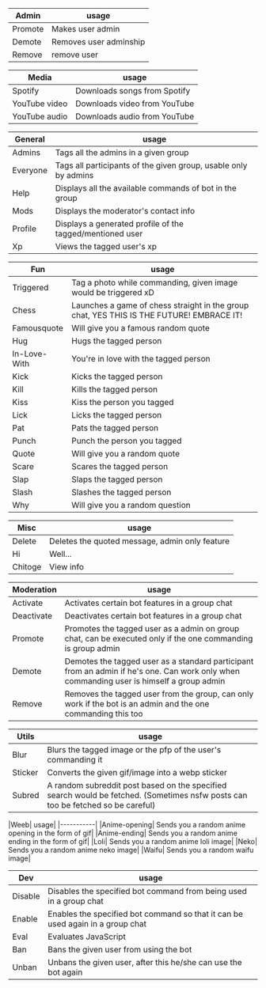 |Admin| usage | 
|------|--------| 
|Promote |  Makes user admin      | 
|Demote |Removes user adminship  |
| Remove | remove user |  

|Media| usage | 
|----|--------| 
|Spotify|  Downloads songs from Spotify| 
|YouTube video |Downloads video from YouTube| 
|YouTube audio| Downloads audio from YouTube|  |Utils| usage | |-----|--------| |Sticker|  Contains sticker related Coomands |  #### Send hi to see if the bot is on or not.

|General| usage |
|----|--------|
|Admins| Tags all the admins in a given group|
|Everyone| Tags all participants of the given group, usable only by admins|
|Help| Displays all the available commands of bot in the group|
|Mods| Displays the moderator's contact info|
|Profile| Displays a generated profile of the tagged/mentioned user|
|Xp| Views the tagged user's xp|

|Fun| usage|
|----|--------|
|Triggered| Tag a photo while commanding, given image would be triggered xD|
|Chess| Launches a game of chess straight in the group chat, YES THIS IS THE FUTURE! EMBRACE IT!|
|Famousquote| Will give you a famous random quote|
|Hug| Hugs the tagged person|
|In-Love-With| You're in love with the tagged person|
|Kick| Kicks the tagged person|
|Kill| Kills the tagged person|
|Kiss| Kiss the person you tagged|
|Lick| Licks the tagged person|
|Pat| Pats the tagged person|
|Punch| Punch the person you tagged|
|Quote| Will give you a random quote|
|Scare| Scares the tagged person|
|Slap| Slaps the tagged person|
|Slash| Slashes the tagged person|
|Why| Will give you a random question|

|Misc| usage|
|----|--------|
|Delete| Deletes the quoted message, admin only feature|
|Hi| Well...|
|Chitoge| View info|

|Moderation| usage|
|----|--------|
Activate| Activates certain bot features in a group chat|
|Deactivate| Deactivates certain bot features in a group chat|
|Promote| Promotes the tagged user as a admin on group chat, can be executed only if the one commanding is group admin|
|Demote| Demotes the tagged user as a standard participant from an admin if he's one. Can work only when commanding user is himself a group admin|
|Remove| Removes the tagged user from the group, can only work if the bot is an admin and the one commanding this too|

|Utils| usage|
|----|--------|
|Blur| Blurs the tagged image or the pfp of the user's commanding it|
|Sticker| Converts the given gif/image into a webp sticker|
|Subred| A random subreddit post based on the specified search would be fetched. (Sometimes nsfw posts can too be fetched so be careful)|

|Weeb| usage|
|-----------|
|Anime-opening| Sends you a random anime opening in the form of gif|
|Anime-ending| Sends you a random anime ending in the form of gif|
|Loli| Sends you a random anime loli image|
|Neko| Sends you a random anime neko image|
|Waifu| Sends you a random waifu image|

|Dev| usage|
|----|--------|
|Disable| Disables the specified bot command from being used in a group chat|
|Enable| Enables the specified bot command so that it can be used again in a group chat|
|Eval| Evaluates JavaScript|
|Ban| Bans the given user from using the bot|
|Unban| Unbans the given user, after this he/she can use the bot again|

